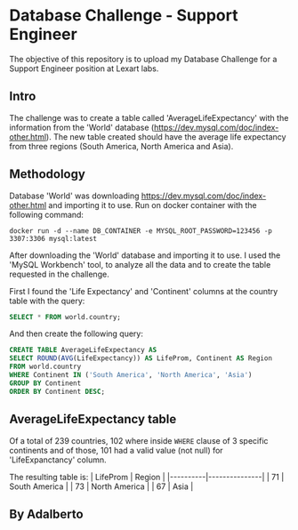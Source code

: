 


# Database Challenge - Support Engineer
The objective of this repository is to upload my Database Challenge for a Support Engineer position at Lexart labs.

## Intro
The challenge was to create a table called 'AverageLifeExpectancy' with the information from the 'World' database (https://dev.mysql.com/doc/index-other.html). The new table created should have the average life expectancy from three regions (South America, North America and Asia).

## Methodology

Database 'World' was downloading https://dev.mysql.com/doc/index-other.html and importing it to use.
Run on docker container with the following command:

```docker run -d --name DB_CONTAINER -e MYSQL_ROOT_PASSWORD=123456 -p 3307:3306 mysql:latest```

After downloading the 'World' database and importing it to use. I used the 'MySQL Workbench' tool, to analyze all the data and to create the table requested in the challenge.

First I found the 'Life Expectancy' and 'Continent' columns at the country table with the query: 
```sql
SELECT * FROM world.country;
```

And then create the following query: 
```sql
CREATE TABLE AverageLifeExpectancy AS
SELECT ROUND(AVG(LifeExpectancy)) AS LifeProm, Continent AS Region
FROM world.country
WHERE Continent IN ('South America', 'North America', 'Asia')
GROUP BY Continent
ORDER BY Continent DESC;
```


## AverageLifeExpectancy table
Of a total of 239 countries, 102 where inside ```WHERE``` clause of 3 specific continents and of those, 101 had a valid value (not null) for 'LifeExpanctancy' column.

The resulting table is:
| LifeProm |     Region    |
|----------|---------------|
|    71    | South America |
|    73    | North America |
|    67    |      Asia     |

## By Adalberto
